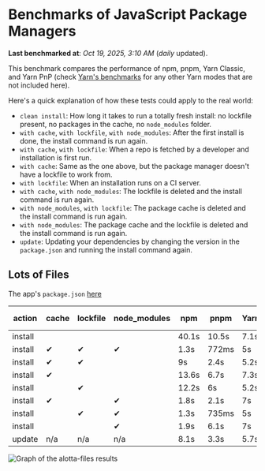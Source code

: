 # Benchmarks of JavaScript Package Managers

**Last benchmarked at**: _Oct 19, 2025, 3:10 AM_ (_daily_ updated).

This benchmark compares the performance of npm, pnpm, Yarn Classic, and Yarn PnP (check [Yarn's benchmarks](https://yarnpkg.com/benchmarks) for any other Yarn modes that are not included here).

Here's a quick explanation of how these tests could apply to the real world:

- `clean install`: How long it takes to run a totally fresh install: no lockfile present, no packages in the cache, no `node_modules` folder.
- `with cache`, `with lockfile`, `with node_modules`: After the first install is done, the install command is run again.
- `with cache`, `with lockfile`: When a repo is fetched by a developer and installation is first run.
- `with cache`: Same as the one above, but the package manager doesn't have a lockfile to work from.
- `with lockfile`: When an installation runs on a CI server.
- `with cache`, `with node_modules`: The lockfile is deleted and the install command is run again.
- `with node_modules`, `with lockfile`: The package cache is deleted and the install command is run again.
- `with node_modules`: The package cache and the lockfile is deleted and the install command is run again.
- `update`: Updating your dependencies by changing the version in the `package.json` and running the install command again.

## Lots of Files

The app's `package.json` [here](https://github.com/pnpm/pnpm.io/blob/main/benchmarks/fixtures/alotta-files/package.json)

| action  | cache | lockfile | node_modules| npm | pnpm | Yarn | Yarn PnP |
| ---     | ---   | ---      | ---         | --- | ---  | ---  | ---      |
| install |       |          |             | 40.1s | 10.5s | 7.1s | 3.6s |
| install | ✔     | ✔        | ✔           | 1.3s | 772ms | 5s | n/a |
| install | ✔     | ✔        |             | 9s | 2.4s | 5.2s | 1.3s |
| install | ✔     |          |             | 13.6s | 6.7s | 7.3s | 3s |
| install |       | ✔        |             | 12.2s | 6s | 5.2s | 1.3s |
| install | ✔     |          | ✔           | 1.8s | 2.1s | 7s | n/a |
| install |       | ✔        | ✔           | 1.3s | 735ms | 5s | n/a |
| install |       |          | ✔           | 1.9s | 6.1s | 7s | n/a |
| update  | n/a | n/a | n/a | 8.1s | 3.3s | 5.7s | 3.1s |

<img alt="Graph of the alotta-files results" src="/img/benchmarks/alotta-files.svg" />